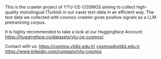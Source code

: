 This is the crawler project of YTU-CE-COSMOS aiming to collect high-quality monolingual (Turkish in our case) text-data in an efficient way.
The text data we collected with cosmos-crawler gives positive signals as a LLM pretranining corpus.

It is highly recommended to take a look at our Huggingface Account:
https://huggingface.co/datasets/ytu-ce-cosmos/

Contact with us:
https://cosmos.yildiz.edu.tr/
cosmos@yildiz.edu.tr
https://www.linkedin.com/company/ytu-cosmos

